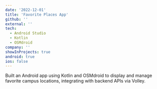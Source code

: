 ```yaml
---
date: '2022-12-01'
title: 'Favorite Places App'
github: ''
external: ''
tech:
  - Android Studio
  - Kotlin
  - OSMdroid
company: ''
showInProjects: true
android: true
ios: false
---
```


Built an Android app using Kotlin and OSMdroid to display and manage favorite campus locations, integrating with backend APIs via Volley.
